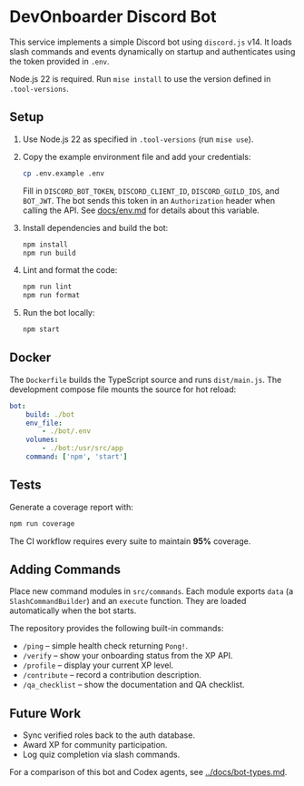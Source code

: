 # DevOnboarder Discord Bot

This service implements a simple Discord bot using `discord.js` v14.
It loads slash commands and events dynamically on startup and authenticates
using the token provided in `.env`.

Node.js 22 is required. Run `mise install` to use the version defined in `.tool-versions`.

## Setup

1. Use Node.js 22 as specified in `.tool-versions` (run `mise use`).
2. Copy the example environment file and add your credentials:

    ```bash
    cp .env.example .env
    ```

    Fill in `DISCORD_BOT_TOKEN`, `DISCORD_CLIENT_ID`, `DISCORD_GUILD_IDS`,
    and `BOT_JWT`. The bot sends this token in an `Authorization` header
    when calling the API. See [docs/env.md](../docs/env.md) for details
    about this variable.

3. Install dependencies and build the bot:

    ```bash
    npm install
    npm run build
    ```

4. Lint and format the code:

    ```bash
    npm run lint
    npm run format
    ```

5. Run the bot locally:

    ```bash
    npm start
    ```

## Docker

The `Dockerfile` builds the TypeScript source and runs `dist/main.js`.
The development compose file mounts the source for hot reload:

```yaml
bot:
    build: ./bot
    env_file:
        - ./bot/.env
    volumes:
        - ./bot:/usr/src/app
    command: ['npm', 'start']
```

## Tests

Generate a coverage report with:

```bash
npm run coverage
```

The CI workflow requires every suite to maintain **95%** coverage.

## Adding Commands

Place new command modules in `src/commands`. Each module exports
`data` (a `SlashCommandBuilder`) and an `execute` function. They are
loaded automatically when the bot starts.

The repository provides the following built-in commands:

-   `/ping` – simple health check returning `Pong!`.
-   `/verify` – show your onboarding status from the XP API.
-   `/profile` – display your current XP level.
-   `/contribute` – record a contribution description.
-   `/qa_checklist` – show the documentation and QA checklist.

## Future Work

-   Sync verified roles back to the auth database.
-   Award XP for community participation.
-   Log quiz completion via slash commands.

For a comparison of this bot and Codex agents, see [../docs/bot-types.md](../docs/bot-types.md).
